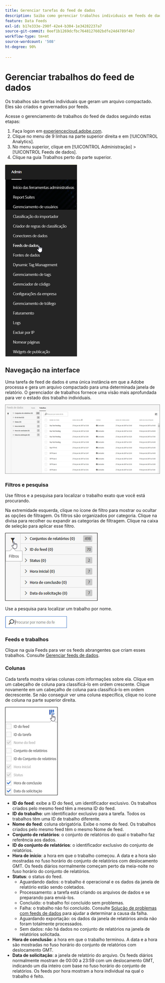 ```yaml
---
title: Gerenciar tarefas do feed de dados
description: Saiba como gerenciar trabalhos individuais em feeds de dados. Navegue pela interface, use filtros e pesquisa e localize definições de coluna.
feature: Data Feeds
exl-id: b17e333e-290f-42e4-b304-1e34282237a7
source-git-commit: 0eef1b1269dcfbc7648127602bdfe24d4789f4b7
workflow-type: tm+mt
source-wordcount: '508'
ht-degree: 90%

---
```


# Gerenciar trabalhos do feed de dados

Os trabalhos são tarefas individuais que geram um arquivo compactado. Eles são criados e governados por feeds.

Acesse o gerenciamento de trabalhos do feed de dados seguindo estas etapas:

1. Faça logon em [experiencecloud.adobe.com](https://experiencecloud.adobe.com).
2. Clique no menu de 9 linhas na parte superior direita e em [!UICONTROL Analytics].
3. No menu superior, clique em [!UICONTROL Administração] > [!UICONTROL Feeds de dados].
4. Clique na guia Trabalhos perto da parte superior.

![Menu do feed de dados](assets/AdminMenu.png)

## Navegação na interface

Uma tarefa de feed de dados é uma única instância em que a Adobe processa e gera um arquivo compactado para uma determinada janela de relatório. O gerenciador de trabalhos fornece uma visão mais aprofundada para ver o estado dos trabalho individuais.

![Tarefas](assets/jobs.jpg)

### Filtros e pesquisa

Use filtros e a pesquisa para localizar o trabalho exato que você está procurando.

Na extremidade esquerda, clique no ícone de filtro para mostrar ou ocultar as opções de filtragem. Os filtros são organizados por categoria. Clique na divisa para recolher ou expandir as categorias de filtragem. Clique na caixa de seleção para aplicar esse filtro.

![Filtro](assets/jobs-filter.jpg)

Use a pesquisa para localizar um trabalho por nome.

![Pesquisar](assets/search.jpg)

### Feeds e trabalhos

Clique na guia Feeds para ver os feeds abrangentes que criam esses trabalhos. Consulte [Gerenciar feeds de dados](df-manage-feeds.md).

### Colunas

Cada tarefa mostra várias colunas com informações sobre ela. Clique em um cabeçalho de coluna para classificá-lo em ordem crescente. Clique novamente em um cabeçalho de coluna para classificá-lo em ordem decrescente. Se não conseguir ver uma coluna específica, clique no ícone de coluna na parte superior direita.

![Ícone de coluna](assets/job-cols.jpg)

* **ID do feed**: exibe a ID do feed, um identificador exclusivo. Os trabalhos criados pelo mesmo feed têm a mesma ID do feed.
* **ID do trabalho**: um identificador exclusivo para a tarefa. Todos os trabalhos têm uma ID de trabalho diferente.
* **Nome do feed**: coluna obrigatória. Exibe o nome do feed. Os trabalhos criados pelo mesmo feed têm o mesmo Nome de feed.
* **Conjunto de relatórios**: o conjunto de relatórios do qual o trabalho faz referência aos dados.
* **ID do conjunto de relatórios**: o identificador exclusivo do conjunto de relatórios.
* **Hora de início**: a hora em que o trabalho começou. A data e a hora são mostradas no fuso horário do conjunto de relatórios com deslocamento GMT. Os feeds diários normalmente começam perto da meia-noite no fuso horário do conjunto de relatórios.
* **Status**: o status do feed.
   * Aguardando dados: o trabalho é operacional e os dados da janela de relatório estão sendo coletados.
   * Processamento: a tarefa está criando os arquivos de dados e se preparando para enviá-los.
   * Concluído: o trabalho foi concluído sem problemas.
   * Falha: o trabalho não foi concluído. Consulte [Solução de problemas com feeds de dados](troubleshooting.md) para ajudar a determinar a causa da falha.
   * Aguardando exportação: os dados da janela de relatórios ainda não foram totalmente processados.
   * Sem dados: não há dados no conjunto de relatórios na janela de relatórios solicitada.
* **Hora de conclusão**: a hora em que o trabalho terminou. A data e a hora são mostradas no fuso horário do conjunto de relatórios com deslocamento GMT.
* **Data de solicitação**: a janela de relatório do arquivo. Os feeds diários normalmente mostram de 00:00 a 23:59 com um deslocamento GMT, indicando um dia inteiro com base no fuso horário do conjunto de relatórios. Os feeds por hora mostram a hora individual na qual o trabalho é feito.
